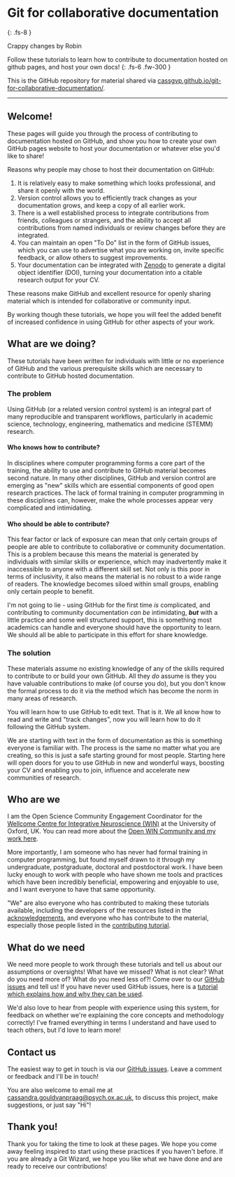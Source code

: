 # Git for collaborative documentation
{: .fs-8 }


Crappy changes by Robin

Follow these tutorials to learn how to contribute to documentation hosted on github pages, and host your own docs!
{: .fs-6 .fw-300 }

This is the GitHub repository for material shared via [cassgvp.github.io/git-for-collaborative-documentation/](https://cassgvp.github.io/git-for-collaborative-documentation/).

---

## Welcome!

These pages will guide you through the process of contributing to documentation hosted on GitHub, and show you how to create your own GitHub pages website to host your documentation or whatever else you'd like to share!  

Reasons why people may chose to host their documentation on GitHub:

1. It is relatively easy to make something which looks professional, and share it openly with the world.
2. Version control allows you to efficiently track changes as your documentation grows, and keep a copy of all earlier work.
3. There is a well established process to integrate contributions from friends, colleagues or strangers, and the ability to accept all contributions from named individuals or review changes before they are integrated.
4. You can maintain an open "To Do" list in the form of GitHub issues, which you can use to advertise what you are working on, invite specific feedback, or allow others to suggest improvements.
5. Your documentation can be integrated with [Zenodo](https://zenodo.org) to generate a digital object identifier (DOI), turning your documentation into a citable research output for your CV.

These reasons make GitHub and excellent resource for openly sharing material which is intended for collaborative or community input.

By working though these tutorials, we hope you will feel the added benefit of increased confidence in using GitHub for other aspects of your work.  

## What are we doing?

These tutorials have been written for individuals with little or no experience of GitHub and the various prerequisite skills which are necessary to contribute to GitHub hosted documentation.  

### The problem

Using GitHub (or a related version control system) is an integral part of many reproducible and transparent workflows, particularly in academic science, technology, engineering, mathematics and medicine (STEMM) research.

#### Who knows how to contribute?

In disciplines where computer programming forms a core part of the training, the ability to use and contribute to GitHub material becomes second nature. In many other disciplines, GitHub and version control are emerging as "new" skills which are essential components of good open research practices. The lack of formal training in computer programming in these disciplines can, however, make the whole processes appear very complicated and intimidating.

#### Who should be able to contribute?

This fear factor or lack of exposure can mean that only certain groups of people are able to contribute to collaborative or community documentation. This is a problem because this means the material is generated by individuals with similar skills or experience, which may inadvertently make it inaccessible to anyone with a different skill set. Not only is this poor in terms of inclusivity, it also means the material is no robust to a wide range of readers. The knowledge becomes siloed within small groups, enabling only certain people to benefit.

I'm not going to lie - using GitHub for the first time *is* complicated, and contributing to community documentation *can be* intimidating, ***but*** with a little practice and some well structured support, this is something most academics can handle and everyone should have the opportunity to learn. We should all be able to participate in this effort for share knowledge.

### The solution

These materials assume no existing knowledge of any of the skills required to contribute to or build your own GitHub. All they *do* assume is they you have valuable contributions to make (of course you do), but you don't know the formal process to do it via the method which has become the norm in many areas of research.

You will learn how to use GitHub to edit text. That is it. We all know how to read and write and "track changes", now you will learn how to do it following the GitHub system.

We are starting with text in the form of documentation as this is something everyone is familiar with. The process is the same no matter what you are creating, so this is just a safe starting ground for most people. Starting here will open doors for you to use GitHub in new and wonderful ways, boosting your CV and enabling you to join, influence and accelerate new communities of research.

## Who are we

I am the Open Science Community Engagement Coordinator for the [Wellcome Centre for Integrative Neuroscience (WIN)](https://www.win.ox.ac.uk) at the University of Oxford, UK. You can read more about the [Open WIN Community and my work here](https://cassgvp.github.io/WIN-Open-Neuroimaging-Community/).

More importantly, I am someone who has never had formal training in computer programming, but found myself drawn to it through my undergraduate, postgraduate, doctoral and postdoctoral work. I have been lucky enough to work with people who have shown me tools and practices which have been incredibly beneficial, empowering and enjoyable to use, and I want everyone to have that same opportunity.

"We" are also everyone who has contributed to making these tutorials available, including the developers of the resources listed in the [acknowledgements](./docs/ACKNOWELDGEMENTS.md), and everyone who has contribute to the material, especially those people listed in the [contributing tutorial](./docs/tut/3-3-play-with-this-page.md).

## What do we need

We need more people to work through these tutorials and tell us about our assumptions or oversights! What have we missed? What is not clear? What do you need more of? What do you need less of?! Come over to our [GitHub issues](https://github.com/cassgvp/git-for-collaborative-documentation/issues) and tell us! If you have never used GitHub issues, here is a [tutorial which explains how and why they can be used](.docs/tut/5-Github-issues.md).

We'd also love to hear from people with experience using this system, for feedback on whether we're explaining the core concepts and methodology correctly! I've framed everything in terms I understand and have used to teach others, but I'd love to learn more!

## Contact us

The easiest way to get in touch is via our [GitHub issues](https://github.com/cassgvp/git-for-collaborative-documentation/issues). Leave a comment or feedback and I'll be in touch!

You are also welcome to email me at [cassandra.gouldvanpraag@psych.ox.ac.uk](mailto:cassandra.gouldvanpraag@psych.ox.ac.uk), to discuss this project, make suggestions, or just say "Hi"!

## Thank you!

Thank you for taking the time to look at these pages. We hope you come away feeling inspired to start using these practices if you haven't before. If you are already a Git Wizard, we hope you like what we have done and are ready to receive our contributions!
